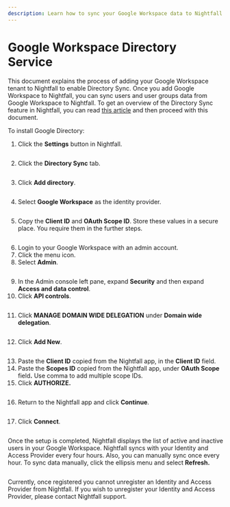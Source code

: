 ```yaml
---
description: Learn how to sync your Google Workspace data to Nightfall.
---
```


# Google Workspace Directory Service

This document explains the process of adding your Google Workspace tenant to Nightfall to enable Directory Sync. Once you add Google Workspace to Nightfall, you can sync users and user groups data from Google Workspace to Nightfall. To get an overview of the Directory Sync feature in Nightfall, you can read [this article](./) and then proceed with this document.&#x20;

To install Google Directory:

1. Click the **Settings** button in Nightfall.&#x20;

<figure><img src="../../.gitbook/assets/image (954).png" alt=""><figcaption></figcaption></figure>

2. Click the **Directory Sync** tab.

<figure><img src="../../.gitbook/assets/image (956).png" alt=""><figcaption></figcaption></figure>

3. Click **Add directory**.&#x20;

<figure><img src="../../.gitbook/assets/image (957).png" alt=""><figcaption></figcaption></figure>

4. Select **Google Workspace** as the identity provider.&#x20;

<figure><img src="../../.gitbook/assets/image (958).png" alt=""><figcaption></figcaption></figure>

5. Copy the **Client ID** and **OAuth Scope ID**. Store these values in a secure place. You require them in the further steps.&#x20;

<figure><img src="../../.gitbook/assets/imageedit_19_8537558229.jpg" alt=""><figcaption></figcaption></figure>

6. Login to your Google Workspace with an admin account.
7. Click the menu icon.
8. Select **Admin**.

<figure><img src="../../.gitbook/assets/image (959).png" alt=""><figcaption></figcaption></figure>



9. In the Admin console left pane, expand **Security** and then expand **Access and data control**.
10. Click **API controls**.

<figure><img src="../../.gitbook/assets/image (960).png" alt=""><figcaption></figcaption></figure>

11. Click **MANAGE DOMAIN WIDE DELEGATION** under **Domain wide delegation**.

<figure><img src="../../.gitbook/assets/image (961).png" alt=""><figcaption></figcaption></figure>

12. Click **Add New**.

<figure><img src="../../.gitbook/assets/image (962).png" alt=""><figcaption></figcaption></figure>

13. Paste the **Client ID** copied from the Nightfall app, in the **Client ID** field.
14. Paste the **Scopes ID** copied from the Nightfall app, under **OAuth Scope** fiel&#x64;**.** Use comma to add multiple scope IDs.&#x20;
15. Click **AUTHORIZE.**&#x20;

<figure><img src="../../.gitbook/assets/image (963).png" alt=""><figcaption></figcaption></figure>

16. Return to the Nightfall app and click **Continue**.

<figure><img src="../../.gitbook/assets/imageedit_19_4340614910 (1).jpg" alt=""><figcaption></figcaption></figure>

17. Click **Connect**.

<figure><img src="../../.gitbook/assets/image (966).png" alt=""><figcaption></figcaption></figure>

Once the setup is completed, Nightfall displays the list of active and inactive users in your Google Workspace. Nightfall syncs with your Identity and Access Provider every four hours. Also, you can manually sync once every hour. To sync data manually, click the ellipsis menu and select **Refresh.**

<figure><img src="../../.gitbook/assets/image (971).png" alt=""><figcaption></figcaption></figure>

Currently, once registered you cannot unregister an Identity and Access Provider from Nightfall. If you wish to unregister your Identity and Access Provider, please contact Nightfall support.
